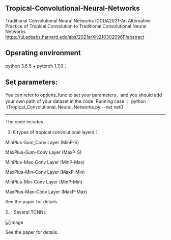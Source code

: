 Tropical-Convolutional-Neural-Networks
-----------------------------------------------------------------------------------------------------------------------------------------------
Traditional Convolutional Neural Networks ICCDA2021-An Alternative Practice of Tropical Convolution to Traditional Convolutional Neural Networks https://ui.adsabs.harvard.edu/abs/2021arXiv210302096F/abstract

Operating environment
-----------------------------------------------------------------------------------------------------------------------------------------------
python 3.6.5 + pytorch 1.7.0；


Set parameters:
-----------------------------------------------------------------------------------------------------------------------------------------------
You can refer to options_func to set your parameters，and you should add your own path of your dataset in the code.
Running case ： python .\Tropical_Convolutional_Neural_Networks.py --net net0

-----------------------------------------------------------------------------------------------------------------------------------------------

The code incudes

1.  6 types of tropical convolutional layers：

MinPlus-Sum_Conv Layer (MinP-S)

MaxPlus-Sum-Conv Layer (MaxP-S)

MinPlus-Max-Conv Layer (MinP-Max)

MaxPlus-Min-Conv Layer (MaxP-Min)

MinPlus-Min-Conv Layer (MinP-Min)

MaxPlus-Max-Conv Layer (MaxP-Max)

See the paper for details.

2、 Several TCNNs

![image](https://user-images.githubusercontent.com/86921131/124767651-94beed00-df6a-11eb-8748-63f7a62282ee.png)


See the paper for details.
